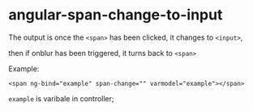 # angular-span-change-to-input

The output is once the ```<span>``` has been clicked, it changes to ```<input>```,

then if onblur has been triggered, it turns back to ```<span>```


Example:
```
<span ng-bind="example" span-change="" varmodel="example"></span>
```
```example``` is varibale in controller;

